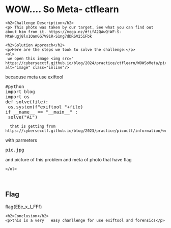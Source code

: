 <!DOCTYPE html>
<html>

<body>
    <h1>WOW.... So Meta- ctflearn</h1>

    <h2>Challenge Description</h2>
    <p> This photo was taken by our target. See what you can find out about him from it. https://mega.nz/#!ifA2QAwQ!WF-S-MtWHugj8lx1QanGG7V91R-S1ng7dDRSV25iFbk
 
</p>
 
    <h2>Solution Approach</h2>
    <p>Here are the steps we took to solve the challenge:</p>
    <ol>
     we open this image <img src=" https://cybersecctf.github.io/blog/2024/practice/ctflearn/WOWSoMeta/pic.jpg" alt="image" class="inline"/>
becaouse meta use exiftool
<pre>
#python
import blog
import os
def solve(file):
 os.system(f"exiftool "+file)
if __name__ == "__main__" :
 solve("Ai")
</pre>
      that is getting from https://cybersecctf.github.io/blog/2023/practice/picoctf/information/writeup1.md
with parmeters <pre>pic.jpg</pre> and picture of this problem and meta of photo that have flag

    
    </ol>
<br>
    <h2>Flag</h2>
    <p class="flag"> flag{EEe_x_I_FFf}

</p>

    <h2>Conclusion</h2>
    <p>this is a very   easy chanllenge for use exiftool and forensics</p>
</body>
</html>


